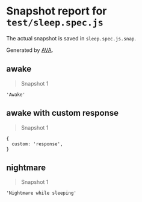 # Snapshot report for `test/sleep.spec.js`

The actual snapshot is saved in `sleep.spec.js.snap`.

Generated by [AVA](https://avajs.dev).

## awake

> Snapshot 1

    'Awake'

## awake with custom response

> Snapshot 1

    {
      custom: 'response',
    }

## nightmare

> Snapshot 1

    'Nightmare while sleeping'

